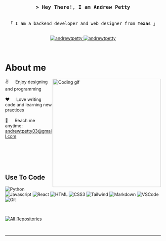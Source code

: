<!--
<h2 align="center">
  Welcome to my lab!
  <img src="https://media.giphy.com/media/hvRJCLFzcasrR4ia7z/giphy.gif" width="28">
</h2>
-->

<!--
<p align="center">
  <a href="https://github.com/alsiam"><img src="https://readme-typing-svg.herokuapp.com/?lines=Self%20Taught%20Programmer;Front%20End%20Developer;1.5%2B%20years%20of%20coding%20experience;Always%20learning%20new%20things&center=true&width=380&height=45"></a>
</p>

 -->

<!-- Intro  -->
<h3 align="center">
        <samp>&gt; Hey There!, I am
                <b>Andrew Petty</b>
        </samp>
</h3>


<p align="center"> 
  <samp>
    <br>
    「 I am a backend developer and web designer from <b>Texas</b> 」
    <br>
    <br>
  </samp>
</p>

<p align="center">
 <a href="https://andrewtpetty.com" target="blank">
  <img src="https://img.shields.io/badge/Website-DC143C?style=for-the-badge&logo=medium&logoColor=white" alt="andrewtpetty" />
 </a>
 <a href="https://instagram.com/andrewtpetty" target="_blank">
  <img src="https://img.shields.io/badge/Instagram-fe4164?style=for-the-badge&logo=instagram&logoColor=white" alt="andrewtpetty" />
 </a> 
</p>
<br />

<!-- About Section -->
 # About me
 
<p>
 <img align="right" width="350" src="/assets/programmer.gif" alt="Coding gif" />
  
 ✌️ &emsp; Enjoy designing and programming<br/><br/>
 ❤️ &emsp; Love writing code and learning new practices<br/><br/>
 📧 &emsp; Reach me anytime: andrewtpetty03@gmail.com<br/><br/>

</p>

<br/>
<br/>
<br/>

## Use To Code

![Python](https://img.shields.io/badge/Python-F0DB4F?style=for-the-badge&labelColor=black&logo=python&logoColor=F0DB4F)
![Javascript](https://img.shields.io/badge/Javascript-5C9738?style=for-the-badge&labelColor=black&logo=javascript&logoColor=5C9738)
![React](https://img.shields.io/badge/-React-61DBFB?style=for-the-badge&labelColor=black&logo=react&logoColor=61DBFB)
![HTML](https://img.shields.io/badge/HTML5-E34F26?style=for-the-badge&logo=html5&logoColor=white)
![CSS3](https://img.shields.io/badge/CSS3-1572B6?style=for-the-badge&logo=css3&logoColor=white)
![Tailwind](https://img.shields.io/badge/Tailwind_CSS-092749?style=for-the-badge&logo=tailwindcss&logoColor=06B6D4&labelColor=000000)
![Markdown](https://img.shields.io/badge/Markdown-000000?style=for-the-badge&logo=markdown&logoColor=white)
![VSCode](https://img.shields.io/badge/Visual_Studio-0078d7?style=for-the-badge&logo=visual%20studio&logoColor=white)
![Git](https://img.shields.io/badge/Git-F05032?style=for-the-badge&logo=git&logoColor=white)

<br/>

<p align="left">
  <a href="https://github.com/vangauthic?tab=repositories" target="_blank"><img alt="All Repositories" title="All Repositories" src="https://img.shields.io/badge/-All%20Repos-2962FF?style=for-the-badge&logo=koding&logoColor=white"/></a>
</p>

<br/>
<hr/>
<br/>
